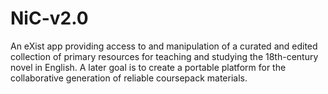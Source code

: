 # NiC-v2.0
An eXist app providing access to and manipulation of a curated and edited collection of primary resources for teaching and studying the 18th-century novel in English. A later goal is to create a portable platform for the collaborative generation of reliable coursepack materials.
